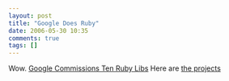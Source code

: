 ```yaml
---
layout: post
title: "Google Does Ruby"
date: 2006-05-30 10:35
comments: true
tags: []
---
```

Wow. [Google Commissions Ten Ruby Libs](http://redhanded.hobix.com/cult/googleCommissionsTenRubyLibs.html.) Here are [the projects](http://code.google.com/soc/ruby/about.html.)